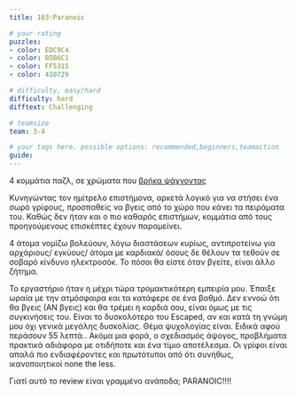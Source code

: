 ```yaml
---
title: 103:Paranoic

# your rating
puzzles:
- color: EDC9C4
- color: B5B6C1
- color: FF5315
- color: 410729

# difficulty, easy/hard
difficulty: hard
difftext: Challenging

# teamsize
team: 3-4

# your tags here. possible options: recommended,beginners,teamaction
guide:
---
```


4 κομμάτια παζλ, σε χρώματα που <a href="http://www.colorhunter.com/tag/paranoia/1">βρήκα ψάχνοντας</a>

Κυνηγώντας τον ημίτρελο επιστήμονα, αρκετά λογικό για να στήσει ένα σωρό γρίφους, προσπαθείς να βγεις από το χώρο που κάνει τα πειράματα του. Καθώς δεν ήταν και ο πιο καθαρός επιστήμων, κομμάτια από τους προηγούμενους επισκέπτες έχουν παραμείνει.

4 άτομα νομίζω βολεύουν, λόγω διαστάσεων κυρίως, αντιπροτείνω για αρχάριους/ εγκύους/ άτομα με καρδιακά/ όσους δε θέλουν τα τεθούν σε σοβαρό κίνδυνο ηλεκτροσόκ. Το πόσοι θα είστε όταν βγείτε, είναι άλλο ζήτημα.

Το εργαστήριο ήταν η μέχρι τώρα τρομακτικότερη εμπειρία μου. Έπαιξε ωραία με την ατμόσφαιρα και τα κατάφερε σε ένα βαθμό. Δεν εννοώ ότι θα βγεις (ΑΝ βγεις) και θα τρέμει η καρδιά σου, είναι όμως με τις συγκινήσεις του. Είναι το δυσκολότερο του Escaped, αν και κατά τη γνώμη μου όχι γενικά μεγάλης δυσκολίας. Θέμα ψυχολογίας είναι. Ειδικά αφού περάσουν 55 λεπτά..
Ακόμα μια φορά, ο σχεδιασμός άψογος, προβλήματα πρακτικά αδιάφορα με οτιδήποτε και ένα τίμιο αποτέλεσμα. Οι γρίφοι είναι απαλά πιο ενδιαφέροντες και πρωτότυποι από ότι συνήθως, ικανοποιητικοί none the less.

Γιατί αυτό το review είναι γραμμένο ανάποδα; PARANOIC!!!!